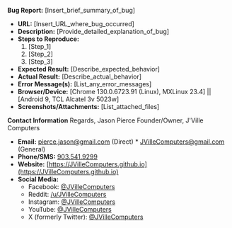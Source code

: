 **Bug Report:** [Insert_brief_summary_of_bug]
* **URL:** [Insert_URL_where_bug_occurred]
* **Description:** [Provide_detailed_explanation_of_bug]
* **Steps to Reproduce:**
    1. [Step_1]
    2. [Step_2]
    3. [Step_3]
* **Expected Result:** [Describe_expected_behavior]
* **Actual Result:** [Describe_actual_behavior]
* **Error Message(s):** [List_any_error_messages]
* **Browser/Device:** [Chrome 130.0.6723.91 (Linux), MXLinux 23.4] || [Android 9, TCL Alcatel 3v 5023w]
* **Screenshots/Attachments:** [List_attached_files]

**Contact Information**
Regards,
Jason Pierce
Founder/Owner, J'Ville Computers

* **Email:** [pierce.jason@gmail.com](mailto:pierce.jason@gmail.com) (Direct) * [JVilleComputers@gmail.com](mailto:JVilleComputers@gmail.com) (General)
* **Phone/SMS:** [903.541.9299](sms:9035419299)
* **Website:** [https://JVilleComputers.github.io](https://JVilleComputers.github.io)
* **Social Media:**
    + Facebook: [@JVilleComputers](https://facebook.com/JVilleComputers)
    + Reddit: [/u/JVilleComputers](https://reddit.com/u/JVilleComputers)
    + Instagram: [@JVilleComputers](https://instagram.com/JVilleComputers)
    + YouTube: [@JVilleComputers](https://youtube.com/@JVilleComputers)
    + X (formerly Twitter): [@JVilleComputers](https://x.com/@JVilleComputers)
